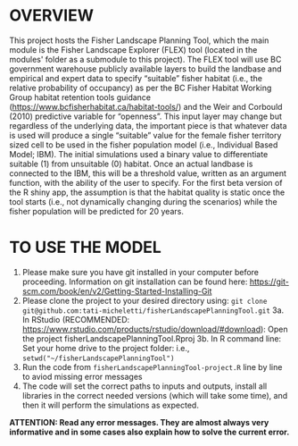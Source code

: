 # OVERVIEW

This project hosts the Fisher Landscape Planning Tool, which the main module is the Fisher Landscape Explorer (FLEX) tool (located in the modules' folder as a submodule to this project). The FLEX tool will use BC government warehouse publicly available layers to build the landbase and empirical and expert data to specify “suitable” fisher habitat (i.e., the relative probability of occupancy) as per the BC Fisher Habitat Working Group habitat retention tools guidance (https://www.bcfisherhabitat.ca/habitat-tools/) and the Weir and Corbould (2010) predictive variable for “openness”. This input layer may change but regardless of the underlying data, the important piece is that whatever data is used will produce a single “suitable” value for the female fisher territory sized cell to be used in the fisher population model (i.e., Individual Based Model; IBM). The initial simulations used a binary value to differentiate suitable (1) from unsuitable (0) habitat. Once an actual landbase is connected to the IBM, this will be a threshold value, written as an argument function, with the ability of the user to specify. For the first beta version of the R shiny app, the assumption is that the habitat quality is static once the tool starts (i.e., not dynamically changing during the scenarios) while the fisher population will be predicted for 20 years.

# TO USE THE MODEL

1. Please make sure you have git installed in your computer before proceeding. Information on git installation can be found here: https://git-scm.com/book/en/v2/Getting-Started-Installing-Git
2. Please clone the project to your desired directory using: `git clone git@github.com:tati-micheletti/fisherLandscapePlanningTool.git`
3a. In RStudio (RECOMMENDED: https://www.rstudio.com/products/rstudio/download/#download): Open the project fisherLandscapePlanningTool.Rproj
3b. In R command line: Set your home drive to the project folder: i.e., `setwd("~/fisherLandscapePlanningTool")`
4. Run the code from `fisherLandscapePlanningTool-project.R` line by line to aviod missing error messages
5. The code will set the correct paths to inputs and outputs, install all libraries in the correct needed versions (which will take some time), and then it will perform the simulations as expected.

**ATTENTION: Read any error messages. They are almost always very informative and in some cases also explain how to solve the current error.** 
